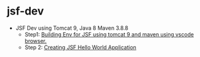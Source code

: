 # jsf-dev
- JSF Dev using Tomcat 9, Java 8 Maven 3.8.8  
    - Step1: 
[Building Env for JSF using tomcat 9 and maven using vscode browser.](step1-jsf-with-dev-container.md)  
    - Step 2:
[Creating JSF Hello World Application](step2-scaffold-a-Hello-World-JSF-Application.md)

